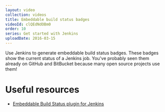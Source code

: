 ```yaml
---
layout: video
collection: videos
title: Embeddable build status badges
videoId: clQEdNdOBm0
order: 10
series: Get started with Jenkins
uploadDate: 2016-03-15
---
```


Use Jenkins to generate embeddable build status badges. These badges show the current status of a Jenkins job. You've probably seen them already on GitHub and BitBucket because many open source projects use them!

# Useful resources
* <a href="https://wiki.jenkins-ci.org/display/JENKINS/Embeddable+Build+Status+Plugin" target="_blank">Embeddable Build Status plugin for Jenkins</a>